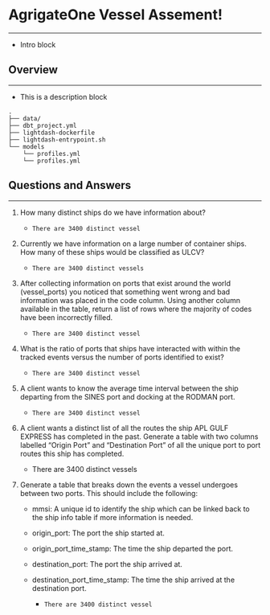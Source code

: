 # AgrigateOne Vessel Assement!
---
- Intro block

## Overview
---

- This is a description block

```
.
├── data/
├── dbt_project.yml
├── lightdash-dockerfile
├── lightdash-entrypoint.sh
└── models
    └── profiles.yml
    └── profiles.yml
```

## Questions and Answers
---

1. How many distinct ships do we have information about?

    - `There are 3400 distinct vessel`

2. Currently we have information on a large number of container ships. How many
of these ships would be classified as ULCV?

    - `There are 3400 distinct vessels`

3. After collecting information on ports that exist around the world
(vessel_ports) you noticed that something went wrong and bad information
was placed in the code column. Using another column available in the table,
return a list of rows where the majority of codes have been incorrectly filled.


    - `There are 3400 distinct vessel`

4. What is the ratio of ports that ships have interacted with within the tracked
events versus the number of ports identified to exist?

    - `There are 3400 distinct vessel`

5. A client wants to know the average time interval between the ship departing
from the SINES port and docking at the RODMAN port.

    - `There are 3400 distinct vessel`

6. A client wants a distinct list of all the routes the ship APL GULF EXPRESS has
completed in the past. Generate a table with two columns labelled “Origin Port”
and “Destination Port” of all the unique port to port routes this ship has
completed.

    - There are 3400 distinct vessels

7. Generate a table that breaks down the events a vessel undergoes between two
ports. This should include the following:
    - mmsi: A unique id to identify the ship which can be linked back to the
ship info table if more information is needed.
    - origin_port: The port the ship started at.
    - origin_port_time_stamp: The time the ship departed the port.
    - destination_port: The port the ship arrived at.
    - destination_port_time_stamp: The time the ship arrived at the
destination port.

        - `There are 3400 distinct vessel`
